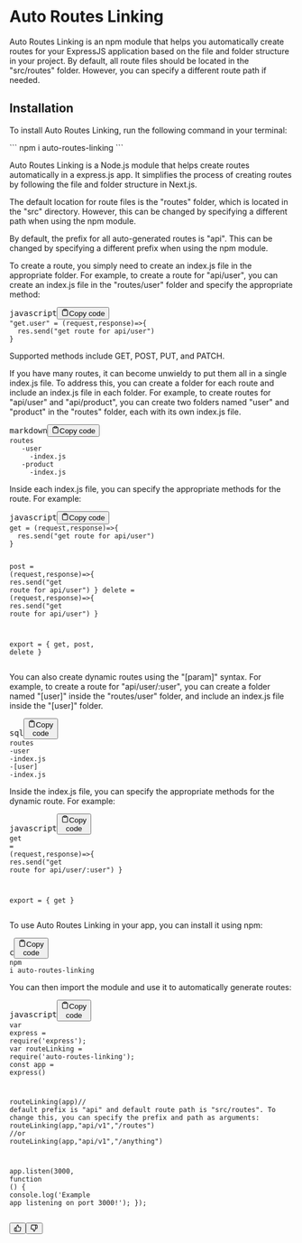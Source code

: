 <div class="relative flex w-[calc(100%-50px)] flex-col gap-1 md:gap-3 lg:w-[calc(100%-115px)]"><div class="flex flex-grow flex-col gap-3"><div class="min-h-[20px] flex flex-col items-start gap-4 whitespace-pre-wrap">


<h1>Auto Routes Linking</h1><p>Auto Routes Linking is an npm module that helps you automatically create routes for your ExpressJS application based on the file and folder structure in your project. By default, all route files should be located in the "src/routes" folder. However, you can specify a different route path if needed.</p><h2>Installation</h2><p>To install Auto Routes Linking, run the following command in your terminal:</p>
```
npm i auto-routes-linking
```

<div class="markdown prose w-full break-words dark:prose-invert light"><p>Auto Routes Linking is a Node.js module that helps create routes automatically in a express.js app. It simplifies the process of creating routes by following the file and folder structure in Next.js.</p><p>The default location for route files is the "routes" folder, which is located in the "src" directory. However, this can be changed by specifying a different path when using the npm module.</p><p>By default, the prefix for all auto-generated routes is "api". This can be changed by specifying a different prefix when using the npm module.</p><p>To create a route, you simply need to create an index.js file in the appropriate folder. For example, to create a route for "api/user", you can create an index.js file in the "routes/user" folder and specify the appropriate method:</p><pre><div class="bg-black mb-4 rounded-md"><div class="flex items-center relative text-gray-200 bg-gray-800 px-4 py-2 text-xs font-sans"><span class="">javascript</span><button class="flex ml-auto gap-2"><svg stroke="currentColor" fill="none" stroke-width="2" viewBox="0 0 24 24" stroke-linecap="round" stroke-linejoin="round" class="h-4 w-4" height="1em" width="1em" xmlns="http://www.w3.org/2000/svg"><path d="M16 4h2a2 2 0 0 1 2 2v14a2 2 0 0 1-2 2H6a2 2 0 0 1-2-2V6a2 2 0 0 1 2-2h2"></path><rect x="8" y="2" width="8" height="4" rx="1" ry="1"></rect></svg>Copy code</button></div><div class="p-4 overflow-y-auto"><code class="!whitespace-pre hljs language-javascript"><span class="hljs-string">"get.user"</span> = <span class="hljs-function">(<span class="hljs-params">request,response</span>)=&gt;</span>{
  res.<span class="hljs-title function_">send</span>(<span class="hljs-string">"get route for api/user"</span>)
}
</code></div></div></pre><p>Supported methods include GET, POST, PUT, and PATCH.</p><p>If you have many routes, it can become unwieldy to put them all in a single index.js file. To address this, you can create a folder for each route and include an index.js file in each folder. For example, to create routes for "api/user" and "api/product", you can create two folders named "user" and "product" in the "routes" folder, each with its own index.js file.</p><pre><div class="bg-black mb-4 rounded-md"><div class="flex items-center relative text-gray-200 bg-gray-800 px-4 py-2 text-xs font-sans"><span class="">markdown</span><button class="flex ml-auto gap-2"><svg stroke="currentColor" fill="none" stroke-width="2" viewBox="0 0 24 24" stroke-linecap="round" stroke-linejoin="round" class="h-4 w-4" height="1em" width="1em" xmlns="http://www.w3.org/2000/svg"><path d="M16 4h2a2 2 0 0 1 2 2v14a2 2 0 0 1-2 2H6a2 2 0 0 1-2-2V6a2 2 0 0 1 2-2h2"></path><rect x="8" y="2" width="8" height="4" rx="1" ry="1"></rect></svg>Copy code</button></div><div class="p-4 overflow-y-auto"><code class="!whitespace-pre hljs language-markdown">routes
   -user
<span class="hljs-code">     -index.js
   -product
     -index.js
</span></code></div></div></pre><p>Inside each index.js file, you can specify the appropriate methods for the route. For example:</p><pre><div class="bg-black mb-4 rounded-md"><div class="flex items-center relative text-gray-200 bg-gray-800 px-4 py-2 text-xs font-sans"><span class="">javascript</span><button class="flex ml-auto gap-2"><svg stroke="currentColor" fill="none" stroke-width="2" viewBox="0 0 24 24" stroke-linecap="round" stroke-linejoin="round" class="h-4 w-4" height="1em" width="1em" xmlns="http://www.w3.org/2000/svg"><path d="M16 4h2a2 2 0 0 1 2 2v14a2 2 0 0 1-2 2H6a2 2 0 0 1-2-2V6a2 2 0 0 1 2-2h2"></path><rect x="8" y="2" width="8" height="4" rx="1" ry="1"></rect></svg>Copy code</button></div><div class="p-4 overflow-y-auto"><code class="!whitespace-pre hljs language-javascript">get = <span class="hljs-function">(<span class="hljs-params">request,response</span>)=&gt;</span>{
  res.<span class="hljs-title function_">send</span>(<span class="hljs-string">"get route for api/user"</span>)
}

post = <span class="hljs-function">(<span class="hljs-params">request,response</span>)=&gt;</span>{
  res.<span class="hljs-title function_">send</span>(<span class="hljs-string">"get route for api/user"</span>)
}
<span class="hljs-keyword">delete</span> = <span class="hljs-function">(<span class="hljs-params">request,response</span>)=&gt;</span>{
  res.<span class="hljs-title function_">send</span>(<span class="hljs-string">"get route for api/user"</span>)
}

<span class="hljs-keyword">export</span> = {
  get,
  post,
  <span class="hljs-keyword">delete</span>
}
</code></div></div></pre><p>You can also create dynamic routes using the "[param]" syntax. For example, to create a route for "api/user/:user", you can create a folder named "[user]" inside the "routes/user" folder, and include an index.js file inside the "[user]" folder.</p><pre><div class="bg-black mb-4 rounded-md"><div class="flex items-center relative text-gray-200 bg-gray-800 px-4 py-2 text-xs font-sans"><span class="">sql</span><button class="flex ml-auto gap-2"><svg stroke="currentColor" fill="none" stroke-width="2" viewBox="0 0 24 24" stroke-linecap="round" stroke-linejoin="round" class="h-4 w-4" height="1em" width="1em" xmlns="http://www.w3.org/2000/svg"><path d="M16 4h2a2 2 0 0 1 2 2v14a2 2 0 0 1-2 2H6a2 2 0 0 1-2-2V6a2 2 0 0 1 2-2h2"></path><rect x="8" y="2" width="8" height="4" rx="1" ry="1"></rect></svg>Copy code</button></div><div class="p-4 overflow-y-auto"><code class="!whitespace-pre hljs language-sql">routes
   <span class="hljs-operator">-</span><span class="hljs-keyword">user</span>
     <span class="hljs-operator">-</span>index.js
     <span class="hljs-operator">-</span>[<span class="hljs-keyword">user</span>]
       <span class="hljs-operator">-</span>index.js
</code></div></div></pre><p>Inside the index.js file, you can specify the appropriate methods for the dynamic route. For example:</p><pre><div class="bg-black mb-4 rounded-md"><div class="flex items-center relative text-gray-200 bg-gray-800 px-4 py-2 text-xs font-sans"><span class="">javascript</span><button class="flex ml-auto gap-2"><svg stroke="currentColor" fill="none" stroke-width="2" viewBox="0 0 24 24" stroke-linecap="round" stroke-linejoin="round" class="h-4 w-4" height="1em" width="1em" xmlns="http://www.w3.org/2000/svg"><path d="M16 4h2a2 2 0 0 1 2 2v14a2 2 0 0 1-2 2H6a2 2 0 0 1-2-2V6a2 2 0 0 1 2-2h2"></path><rect x="8" y="2" width="8" height="4" rx="1" ry="1"></rect></svg>Copy code</button></div><div class="p-4 overflow-y-auto"><code class="!whitespace-pre hljs language-javascript">get = <span class="hljs-function">(<span class="hljs-params">request,response</span>)=&gt;</span>{
  res.<span class="hljs-title function_">send</span>(<span class="hljs-string">"get route for api/user/:user"</span>)
}

<span class="hljs-keyword">export</span> = {
  get
}
</code></div></div></pre><p>To use Auto Routes Linking in your app, you can install it using npm:</p><pre><div class="bg-black mb-4 rounded-md"><div class="flex items-center relative text-gray-200 bg-gray-800 px-4 py-2 text-xs font-sans"><span class="">c</span><button class="flex ml-auto gap-2"><svg stroke="currentColor" fill="none" stroke-width="2" viewBox="0 0 24 24" stroke-linecap="round" stroke-linejoin="round" class="h-4 w-4" height="1em" width="1em" xmlns="http://www.w3.org/2000/svg"><path d="M16 4h2a2 2 0 0 1 2 2v14a2 2 0 0 1-2 2H6a2 2 0 0 1-2-2V6a2 2 0 0 1 2-2h2"></path><rect x="8" y="2" width="8" height="4" rx="1" ry="1"></rect></svg>Copy code</button></div><div class="p-4 overflow-y-auto"><code class="!whitespace-pre hljs language-c">npm i <span class="hljs-keyword">auto</span>-routes-linking
</code></div></div></pre><p>You can then import the module and use it to automatically generate routes:</p><pre><div class="bg-black mb-4 rounded-md"><div class="flex items-center relative text-gray-200 bg-gray-800 px-4 py-2 text-xs font-sans"><span class="">javascript</span><button class="flex ml-auto gap-2"><svg stroke="currentColor" fill="none" stroke-width="2" viewBox="0 0 24 24" stroke-linecap="round" stroke-linejoin="round" class="h-4 w-4" height="1em" width="1em" xmlns="http://www.w3.org/2000/svg"><path d="M16 4h2a2 2 0 0 1 2 2v14a2 2 0 0 1-2 2H6a2 2 0 0 1-2-2V6a2 2 0 0 1 2-2h2"></path><rect x="8" y="2" width="8" height="4" rx="1" ry="1"></rect></svg>Copy code</button></div><div class="p-4 overflow-y-auto"><code class="!whitespace-pre hljs language-javascript"><span class="hljs-keyword">var</span> express = <span class="hljs-built_in">require</span>(<span class="hljs-string">'express'</span>);
<span class="hljs-keyword">var</span> routeLinking = <span class="hljs-built_in">require</span>(<span class="hljs-string">'auto-routes-linking'</span>);
<span class="hljs-keyword">const</span> app = <span class="hljs-title function_">express</span>()

<span class="hljs-title function_">routeLinking</span>(app)<span class="hljs-comment">// default prefix is "api" and default route path is "src/routes". To change this, you can specify the prefix and path as arguments:</span>
<span class="hljs-title function_">routeLinking</span>(app,<span class="hljs-string">"api/v1"</span>,<span class="hljs-string">"/routes"</span>)
<span class="hljs-comment">//or </span>
<span class="hljs-title function_">routeLinking</span>(app,<span class="hljs-string">"api/v1"</span>,<span class="hljs-string">"/anything"</span>)

app.<span class="hljs-title function_">listen</span>(<span class="hljs-number">3000</span>, <span class="hljs-keyword">function</span> (<span class="hljs-params"></span>) {
  <span class="hljs-variable language_">console</span>.<span class="hljs-title function_">log</span>(<span class="hljs-string">'Example app listening on port 3000!'</span>);
});
</code></div></div></pre></div></div></div><div class="flex justify-between"><div class="text-gray-400 flex self-end lg:self-center justify-center mt-2 gap-3 md:gap-4 lg:gap-1 lg:absolute lg:top-0 lg:translate-x-full lg:right-0 lg:mt-0 lg:pl-2 visible"><button class="p-1 rounded-md hover:bg-gray-100 hover:text-gray-700 dark:text-gray-400 dark:hover:bg-gray-700 dark:hover:text-gray-200 disabled:dark:hover:text-gray-400"><svg stroke="currentColor" fill="none" stroke-width="2" viewBox="0 0 24 24" stroke-linecap="round" stroke-linejoin="round" class="h-4 w-4" height="1em" width="1em" xmlns="http://www.w3.org/2000/svg"><path d="M14 9V5a3 3 0 0 0-3-3l-4 9v11h11.28a2 2 0 0 0 2-1.7l1.38-9a2 2 0 0 0-2-2.3zM7 22H4a2 2 0 0 1-2-2v-7a2 2 0 0 1 2-2h3"></path></svg></button><button class="p-1 rounded-md hover:bg-gray-100 hover:text-gray-700 dark:text-gray-400 dark:hover:bg-gray-700 dark:hover:text-gray-200 disabled:dark:hover:text-gray-400"><svg stroke="currentColor" fill="none" stroke-width="2" viewBox="0 0 24 24" stroke-linecap="round" stroke-linejoin="round" class="h-4 w-4" height="1em" width="1em" xmlns="http://www.w3.org/2000/svg"><path d="M10 15v4a3 3 0 0 0 3 3l4-9V2H5.72a2 2 0 0 0-2 1.7l-1.38 9a2 2 0 0 0 2 2.3zm7-13h2.67A2.31 2.31 0 0 1 22 4v7a2.31 2.31 0 0 1-2.33 2H17"></path></svg></button></div></div></div>